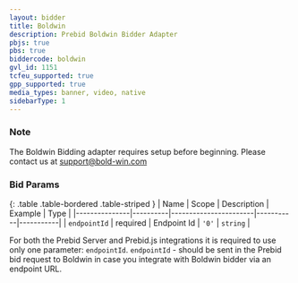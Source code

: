 ```yaml
---
layout: bidder
title: Boldwin
description: Prebid Boldwin Bidder Adapter
pbjs: true
pbs: true
biddercode: boldwin
gvl_id: 1151
tcfeu_supported: true
gpp_supported: true
media_types: banner, video, native
sidebarType: 1
---
```


### Note

The Boldwin Bidding adapter requires setup before beginning. Please contact us at <support@bold-win.com>

### Bid Params

{: .table .table-bordered .table-striped }
| Name          | Scope    | Description           | Example   | Type      |
|---------------|----------|-----------------------|-----------|-----------|
| `endpointId`  | required | Endpoint Id | `'0'`        | `string` |

For both the Prebid Server and Prebid.js integrations it is required to use only one parameter: `endpointId`.
`endpointId` - should be sent in the Prebid bid request to Boldwin in case you integrate with Boldwin bidder via an endpoint URL.
